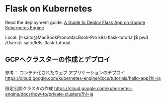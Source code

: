 # Flask on Kubernetes

Read the deployment guide: [A Guide to Deploy Flask App on Google Kubernetes Engine](https://medium.com/@pyk/a-guide-to-deploy-flask-app-on-google-kubernetes-engine-bfbbee5c6fb)

Local:
[t-saito@MacBookPronoMacBook-Pro k8s-flask-tutorial]$ pwd
/Users/t-saito/k8s-flask-tutorial

<h2>GCPへクラスターの作成とデプロイ</h2>

参考：
コンテナ化されたウェブ アプリケーションのデプロイ
https://cloud.google.com/kubernetes-engine/docs/tutorials/hello-app?hl=ja

限定公開クラスタの作成
https://cloud.google.com/kubernetes-engine/docs/how-to/private-clusters?hl=ja

